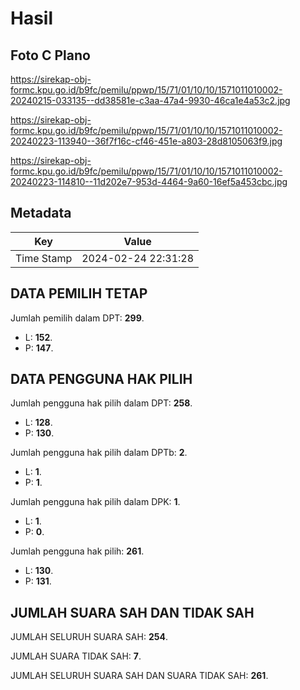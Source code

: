 # Hasil

## Foto C Plano

https://sirekap-obj-formc.kpu.go.id/b9fc/pemilu/ppwp/15/71/01/10/10/1571011010002-20240215-033135--dd38581e-c3aa-47a4-9930-46ca1e4a53c2.jpg

https://sirekap-obj-formc.kpu.go.id/b9fc/pemilu/ppwp/15/71/01/10/10/1571011010002-20240223-113940--36f7f16c-cf46-451e-a803-28d8105063f9.jpg

https://sirekap-obj-formc.kpu.go.id/b9fc/pemilu/ppwp/15/71/01/10/10/1571011010002-20240223-114810--11d202e7-953d-4464-9a60-16ef5a453cbc.jpg


## Metadata

| Key        | Value               |
| ---------- | ------------------- |
| Time Stamp | 2024-02-24 22:31:28 |


## DATA PEMILIH TETAP

Jumlah pemilih dalam DPT: **299**.
 * L: **152**.
 * P: **147**.

## DATA PENGGUNA HAK PILIH

Jumlah pengguna hak pilih dalam DPT: **258**.
 * L: **128**.
 * P: **130**.

Jumlah pengguna hak pilih dalam DPTb: **2**.
 * L: **1**.
 * P: **1**.

Jumlah pengguna hak pilih dalam DPK: **1**.
 * L: **1**.
 * P: **0**.

Jumlah pengguna hak pilih: **261**.
 * L: **130**.
 * P: **131**.

## JUMLAH SUARA SAH DAN TIDAK SAH

JUMLAH SELURUH SUARA SAH: **254**.

JUMLAH SUARA TIDAK SAH: **7**.

JUMLAH SELURUH SUARA SAH DAN SUARA TIDAK SAH: **261**.


